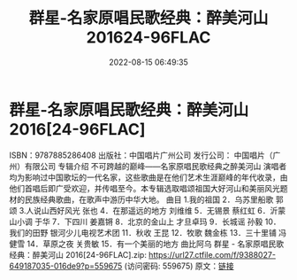 ﻿---
title: 群星-名家原唱民歌经典：醉美河山201624-96FLAC
date: 2022-08-15 06:49:35
categories: WAV车载音乐、镜像
tags: 华语中文
---
# 群星-名家原唱民歌经典：醉美河山2016[24-96FLAC]

ISBN：9787885286408
出版社：中国唱片广州公司
发行公司： 中国唱片（广州）有限公司
专辑介绍
不可跨越的巅峰——名家原唱民歌经典之醉美河山
演唱者均为影响过中国歌坛的一代名家，这些歌曲是在他们艺术生涯巅峰的年代收录，由他们首唱后即广受欢迎，并传唱至今。本专辑选取唱颂祖国大好河山和美丽风光题材的民族经典歌曲，在歌声中游历中华大地。
曲目
1.我的祖国
2．乌苏里船歌 郭颂
3.人说山西好风光 张也
4．在那遥远的地方 刘维维
5．无锡景 蔡红虹
6．沂蒙山小调 于华
7．下四川 姜嘉锵
8．北京的金山上 才旦卓玛
9．长城谣 孙毅
10．我们的田野 银河少儿电视艺术团
11．秋收 王昆
12．牧歌 魏金栋
13．三十里铺 冯健雪
14．草原之夜 关贵敏
15．有一个美丽的地方 曲比阿乌
群星 - 名家原唱民歌经典：醉美河山 2016[24-96FLAC].zip:
https://url27.ctfile.com/f/9388027-649187035-016de9?p=559675
(访问密码: 559675)
原文：[链接](https://blog.sina.com.cn/s/blog_1647c7e7601030yvj.html)